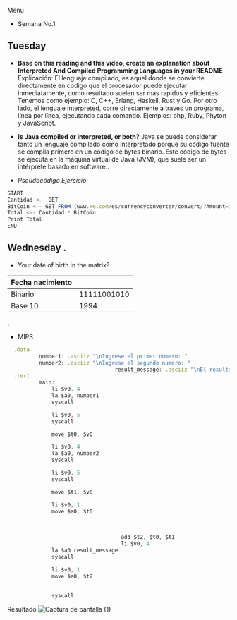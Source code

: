 Menu

- Semana No.1 

## Tuesday

- **Base on this reading and this video, create an explanation about Interpreted And Compiled Programming Languages in your README**
Explicación: El lenguaje compilado, es aquel donde se convierte directamente en codigo que el procesador puede ejecutar inmediatamente, como resultado suelen ser mas rapidos y eficientes. Tenemos como ejemplo: C, C++, Erlang, Haskell, Rust y Go.  Por otro lado, el lenguaje interpreted, corre directamente a traves un programa, línea por línea, ejecutando cada comando. Ejemplos: php, Ruby, Phyton y JavaScript. 

- **Is Java compiled or interpreted, or both?**
Java se puede considerar tanto un lenguaje compilado como interpretado porque su código fuente se compila primero en un código de bytes binario. Este código de bytes se ejecuta en la máquina virtual de Java (JVM), que suele ser un intérprete basado en software..

- *Pseudocódigo Ejercicio*
```javascript
START
Cantidad <-- GET
BitCoin <-- GET FROM (www.xe.com/es/currencyconverter/convert/?Amount=1&From=USD&To=BTC)
Total <-- Cantidad * BitCoin 
Print Total 
END
```
## Wednesday .

- Your date of birth in the matrix? 

| Fecha nacimiento |  |
| ----------- | ----------- |
| Binario | 11111001010 |
| Base 10    | 1994 |
.

- MIPS 

```javascript
  .data
	      number1: .asciiz "\nIngrese el primer numero: "
	      number2: .asciiz "\nIngrese el segundo numero: "
	                    	      result_message: .asciiz "\nEl resultado es: "
  .text
	      main:
              li $v0, 4
              la $a0, number1
              syscall

              li $v0, 5
              syscall

              move $t0, $v0

              li $v0, 4
              la $a0, number2
              syscall

              li $v0, 5
              syscall

              move $t1, $v0

              li $v0, 1
              move $a0, $t0
              

              	      
              	                    add $t2, $t0, $t1
              	                    li $v0, 4
              la $a0 result_message
              syscall

              li $v0, 1
              move $a0, $t2
              	      
              	      
              syscall
```
Resultado
![Captura de pantalla (1)](https://user-images.githubusercontent.com/109687502/180795599-132b6d51-9529-49b0-a87a-09b1bd144684.png)
